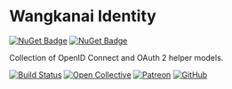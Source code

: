 # Wangkanai Identity

[![NuGet Badge](https://buildstats.info/nuget/wangkanai.identity)](https://www.nuget.org/packages/wangkanai.identity)
[![NuGet Badge](https://buildstats.info/nuget/wangkanai.identity?includePreReleases=true)](https://www.nuget.org/packages/wangkanai.identity)

Collection of OpenID Connect and OAuth 2 helper models.

[![Build Status](https://dev.azure.com/wangkanai/GitHub/_apis/build/status/wangkanai?branchName=main)](https://dev.azure.com/wangkanai/GitHub/_build/latest?definitionId=20&branchName=main)
[![Open Collective](https://img.shields.io/badge/open%20collective-support%20me-3385FF.svg)](https://opencollective.com/wangkanai)
[![Patreon](https://img.shields.io/badge/patreon-support%20me-d9643a.svg)](https://www.patreon.com/wangkanai)
[![GitHub](https://img.shields.io/github/license/wangkanai/wangkanai)](https://github.com/wangkanai/wangkanai/blob/main/LICENSE)
